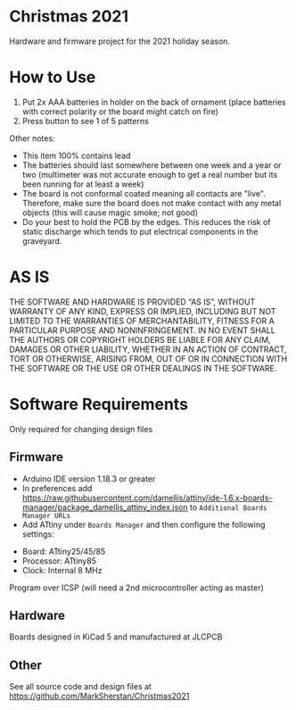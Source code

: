 # Christmas 2021
Hardware and firmware project for the 2021 holiday season. 

# How to Use
1. Put 2x AAA batteries in holder on the back of ornament (place batteries with correct polarity or the board might catch on fire)
2. Press button to see 1 of 5 patterns

Other notes:
* This item 100% contains lead
* The batteries should last somewhere between one week and a year or two (multimeter was not accurate enough to get a real number but its been running for at least a week)
* The board is not conformal coated meaning all contacts are "live". Therefore, make sure the board does not make contact with any metal objects (this will cause magic smoke; not good)
* Do your best to hold the PCB by the edges. This reduces the risk of static discharge which tends to put electrical components in the graveyard.

# AS IS
THE SOFTWARE AND HARDWARE IS PROVIDED “AS IS”, WITHOUT WARRANTY OF ANY KIND, EXPRESS OR IMPLIED, INCLUDING BUT NOT LIMITED TO THE WARRANTIES OF MERCHANTABILITY, FITNESS FOR A PARTICULAR PURPOSE AND NONINFRINGEMENT. IN NO EVENT SHALL THE AUTHORS OR COPYRIGHT HOLDERS BE LIABLE FOR ANY CLAIM, DAMAGES OR OTHER LIABILITY, WHETHER IN AN ACTION OF CONTRACT, TORT OR OTHERWISE, ARISING FROM, OUT OF OR IN CONNECTION WITH THE SOFTWARE OR THE USE OR OTHER DEALINGS IN THE SOFTWARE.

# Software Requirements
Only required for changing design files
 
## Firmware
* Arduino IDE version 1.18.3 or greater
* In preferences add https://raw.githubusercontent.com/damellis/attiny/ide-1.6.x-boards-manager/package_damellis_attiny_index.json to `Additional Boards Manager URLs`
* Add ATtiny under `Boards Manager` and then configure the following settings:
- Board: ATtiny25/45/85
- Processor: ATtiny85
- Clock: Internal 8 MHz

Program over ICSP (will need a 2nd microcontroller acting as master)

## Hardware 
Boards designed in KiCad 5 and manufactured at JLCPCB

## Other
See all source code and design files at https://github.com/MarkSherstan/Christmas2021
